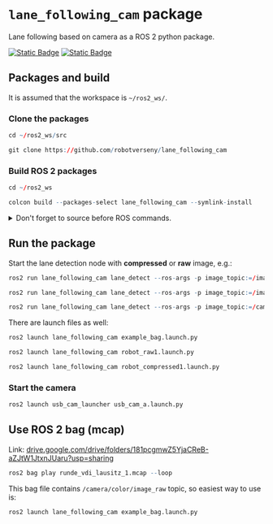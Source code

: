# `lane_following_cam` package
Lane following based on camera as a ROS 2 python package.  

[![Static Badge](https://img.shields.io/badge/ROS_2-Humble-34aec5)](https://docs.ros.org/en/humble/)
[![Static Badge](https://img.shields.io/badge/ROS_2-Jazzy-34aec5)](https://docs.ros.org/en/jazzy/)

## Packages and build

It is assumed that the workspace is `~/ros2_ws/`.

### Clone the packages
``` r
cd ~/ros2_ws/src
```
``` r
git clone https://github.com/robotverseny/lane_following_cam
```

### Build ROS 2 packages
``` r
cd ~/ros2_ws
```
``` r
colcon build --packages-select lane_following_cam --symlink-install
```

<details>
<summary> Don't forget to source before ROS commands.</summary>

``` bash
source ~/ros2_ws/install/setup.bash
```
</details>

## Run the package

Start the lane detection node with **compressed** or **raw** image, e.g.:

``` r
ros2 run lane_following_cam lane_detect --ros-args -p image_topic:=/image_raw/compressed -p raw_image:=false
```

``` r
ros2 run lane_following_cam lane_detect --ros-args -p image_topic:=/image_raw -p raw_image:=true
```

``` r
ros2 run lane_following_cam lane_detect --ros-args -p image_topic:=/camera/color/image_raw -p raw_image:=true
```

There are launch files as well: 

``` r
ros2 launch lane_following_cam example_bag.launch.py
```

``` r
ros2 launch lane_following_cam robot_raw1.launch.py
```

``` r
ros2 launch lane_following_cam robot_compressed1.launch.py
```


### Start the camera

``` r
ros2 launch usb_cam_launcher usb_cam_a.launch.py
```

## Use ROS 2 bag (mcap)

Link: [drive.google.com/drive/folders/181pcgmwZ5YjaCReB-aZJtW1JtxnJUaru?usp=sharing](https://drive.google.com/drive/folders/181pcgmwZ5YjaCReB-aZJtW1JtxnJUaru?usp=sharing)

```r
ros2 bag play runde_vdi_lausitz_1.mcap --loop
```

This bag file contains `/camera/color/image_raw` topic, so easiest way to use is:

``` r
ros2 launch lane_following_cam example_bag.launch.py
```